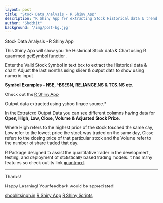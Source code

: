```yaml
---
layout: post
title: "Stock Data Analysis - R Shiny App"
description: "R Shiny App for extracting Stock Historical data & trend Chart."
author: "Shobhit"
background: '/img/post-bg.jpg'
---
```


Stock Data Analysis - R Shiny App

This Shiny App will show you the Historical Stock data & Chart using R quantmod getSymbol function.

Enter the Valid Stock Symbol in text box to extract the Historical data & chart. Adjust the last months using slider & output data to show using numeric input.

**Symbol Examples - NSE, ^BSESN, RELIANCE.NS & TCS.NS etc.**

Check out the [R Shiny App](https://shobhitsingh.shinyapps.io/StockDataApp/)

Output data extracted using yahoo finace source.*

In the Extratced Output Data you can see different columns having data for **Open, High, Low, Close, Volume & Adjusted Stock Price**.

Where High refers to the highest price of the stock touched the same day, Low refer to the lowest price the stock was traded on the same day, Close refers to the closing price of that particular stock and the Volume refer to the number of share traded that day.

R Package designed to assist the quantitative trader in the development, testing, and deployment of statistically based trading models. It has many features so check out its link [quantmod](https://cran.r-project.org/web/packages/quantmod/quantmod.pdf).

***


Thanks!

Happy Learning! Your feedback would be appreciated!

[shobhitsingh.in](http://shobhitsingh.in)
[R Shiny App](https://shobhitsingh.shinyapps.io/StockDataApp/)
[R Shiny Scripts](https://github.com/shobhit-singh/StockData)
